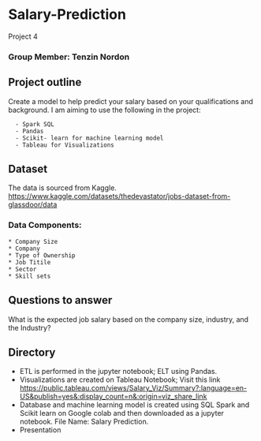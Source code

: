 # Salary-Prediction
Project 4

### Group Member: Tenzin Nordon
## Project outline
Create a  model to help predict your salary based on your qualifications and background.
I am aiming to use the following in the project:
      
      - Spark SQL
      - Pandas
      - Scikit- learn for machine learning model
      - Tableau for Visualizations

## Dataset
The data is sourced from Kaggle. https://www.kaggle.com/datasets/thedevastator/jobs-dataset-from-glassdoor/data
### Data Components:
    * Company Size
    * Company
    * Type of Ownership
    * Job Titile
    * Sector
    * Skill sets

## Questions to answer
What is the expected job salary based on the company size, industry, and the Industry?

## Directory
- ETL is performed in the jupyter notebook; ELT using Pandas.
- Visualizations are created on Tableau Notebook; Visit this link https://public.tableau.com/views/Salary_Viz/Summary?:language=en-US&publish=yes&:display_count=n&:origin=viz_share_link
- Database and machine learning model is created using SQL Spark and Scikit learn on Google colab and then downloaded as a jupyter notebook. File Name: Salary Prediction.
- Presentation
